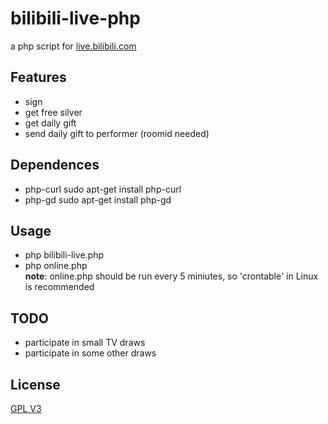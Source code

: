 # bilibili-live-php
a php script for [live.bilibili.com](live.bilibili.com)

## Features
- sign
- get free silver
- get daily gift
- send daily gift to performer (roomid needed)

## Dependences
- php-curl  sudo apt-get install php-curl
- php-gd  sudo apt-get install php-gd

## Usage
- php bilibili-live.php  
- php online.php  
**note**: online.php should be run every 5 miniutes, so 'crontable' in Linux is recommended

## TODO
- participate in small TV draws
- participate in some other draws

## License
[GPL V3](https://github.com/CHEATBEATER/bilibili-live-php/blob/master/LICENSE)
